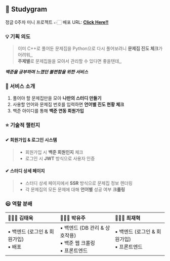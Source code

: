 ## 📕 Studygram
정글 0주차 미니 프로젝트
👉🏻 배포 URL: [**Click Here!!**]()
  
### 💡 기획 의도
> 이미 C++로 풀어둔 문제집을 Python으로 다시 풀어보려니 **문제집 진도 체크**가 어려워,, <br>
> **주제별**로 문제집들을 모아서 관리할 수 있다면 좋을텐데,,

***백준을 공부하며 느꼈던 불편함을 위한 서비스***

### 📎 서비스 소개
1. 풀어야 할 문제집만을 모아 **나만의 스터디 만들기**
2. 사용할 언어와 문제집 번호를 입력하면 **언어별 진도 현황 체크**
3. 백준 아이디를 통해 **백준 연동 회원가입**

### ⭐️ 기술적 챌린지
#### ✔ 회원가입 & 로그인 시스템
  > - 회원가입 시 **백준 회원인지** 체크
  > - 로그인 시 **JWT** 방식으로 사용자 인증

#### ✔ 스터디 상세 페이지
  > - 스터디 상세 페이지에서 **SSR** 방식으로 문제집 정보 렌더링
  > - 각 문제집의 모든 문제에 대해 **언어별** 성공 여부 **크롤링** 

### 😃 역할 분배
|🧑🏻‍💻 김태욱|👩🏻‍💻 박유주|🧑🏻‍💻 최재혁|
|:---|:---|:---|
|▪ 백엔드 (로그인 & 회원가입)<br>▪ 배포|▪ 백엔드 (DB 관리 & 상호작용)<br>▪ 백준 웹 크롤링<br>▪ 프론트엔드|▪ 백엔드 (로그인 & 회원가입)<br>▪ 프론트엔드|
